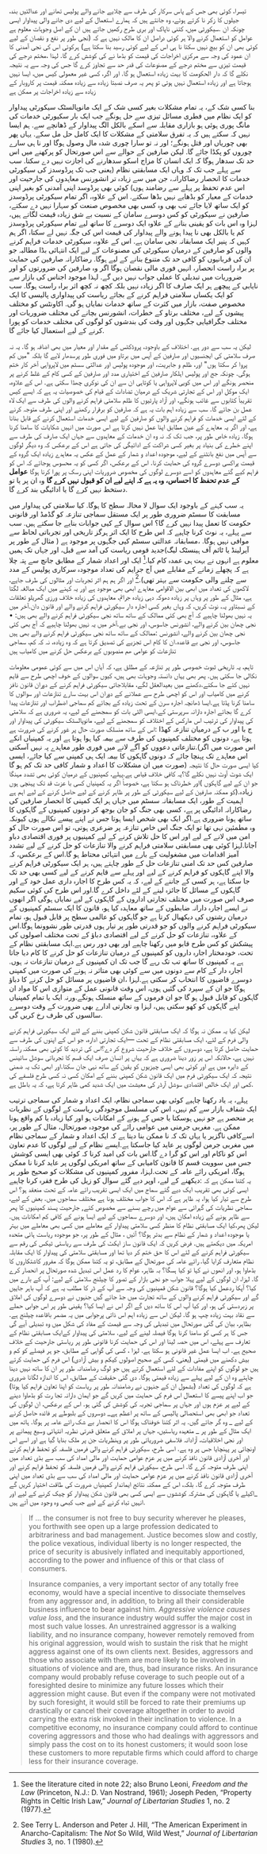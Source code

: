 تیسرا، کوئی بھی جس کے پاس سرکار کی طرف سے چلایے جانے والے پولیس تھانے اور عدالتیں بند، جیلوں کا زکر نا کرتے ہوئے، وہ جانتے ہیں کہ ہمارے استعمال کے لیے دی جانے والی پیداوار ایسی سیکورٹی میں، کتنی ناپاک اور بری طرح رکھیں جاتے ہیں ان کے اصل وجوہات معلوم ہے.‎ چونکہ ان عوامل کو استعمال کرنے والا ہر کوئی دراصل ان کا مالک نہیں ہے کہ (نجی طور پر نفع و نقصان کے لیے کوئی بھی ان کو بیچ نہیں سکتا نا ہی اس کے لیے کوئی رسید بنا سکتا ہے) ہرکوئی اس کی نجی آمدنی کا ان عمود کی وجہ سے مرکزی اخراجات کی قیمت کو بڈھا نے کی کوشش کرے گا. لہذا ،مختم درجے کی قیمت تیزی سے مختم درجے کے مصنوعات کی قدر حد سے تجاوز کرے گا جس کی وجہ سے یہ نتیجہ نکلے گا کہ دار الحکومت کا بہت زیادہ استعمال ہو گا. اور اگر، کسی غیر معمولی کیس میں، ایسا نہیں ہوجاتا ہے اور زیادہ استعمال نہیں ہوتی تو پھر یہ صرف نصبتا زیادہ سے زیادہ ممکنہ قیمت پر کاروبار کے زیادہ سے زیادہ اخراجات پر ممکن ہے

بنا کسی شک کے، یہ تمام مشکلات بغیر کسی شک کے ایک مانوپالسٹک سیکورٹی پیداوار کو ایک نظام میں فطری مسائل تیزی سے حل ہونگے جب ایک بار سکیورٹی خدمات کی مانگ پوری ہوئی ہو بازاری مقابلہ سے اسکے بالکل الگ پیداوار کے ڈھانچے سے. ہم ایسا نہیں کہ سکتے ہیں کہ یہ تفرق سلامتی کے مشکلات کا ایک کامل حل مل سکے. یہاں پھر بھی چوریاں اور قتل ہونگے؛ اور نہ تو سارا چوری شدہ مال وصول ہوگا اور نا ہی سارے چوروں کو پکڈا جائے گا. لیکن صارفین کے حوالے سے اس صورتحال کو پرکھنے میں اس حد تک سدھار ہوگا کہ ایک انسان کا مزاج اسکو سدھارنے کی اجازت نہیں دے سکتا. سب سے پہلے جب تک کہ وہاں ایک مسابقتی نظام (یعنی جب تک پرڈوسدز کی سیکورٹی خدمات کا انحصار رضاکارانہ، جن میں سے زیادہ تر انشورنس معاہدوں کی جارحیت اور اس عدم تحفظ پر پہلے سے رضامند ہوں) کوئی بھی پرڈوسد اپنی آمدنی کو بغیر اپنی خدمات کے معیار کو بڈھایے نہیں بڈھا سکتے. اس کے علاوہ، اگر تمام سیکورٹی پرڈوسدز کو ایک ساتھ لایا جائے تب بھی وہ کسی بھی مخصوص صنعت کو سہارا نہیں دے سکتے، صارفین نے سیکورٹی کو کس دوسرے سامان کے نسبت بے شق زیادہ قیمت لگاتے ہیں، لہزا وہ اس بات کو یقینی بنانے کے علاوہ ایک دوسرے کا ساتھ لیے تمام سیکورٹی پرڈوسدز کم یا بالکل بھی نا پیدا ہونے والے پیداوار کی قیمت اس کی جگہ نہیں لے سکتا، اگر ہم کہیں کہ پنیر ایک مسابقانہ نجی سامان ہے. اس کے علاوہ، سیکورٹی خدمات فراہم کرنے والوں کو صارفین کے درمیان سیکورٹی کی مصنوعات کے لیے ایک انتہائی بڈا مطالبہ جو ان کی قربانیوں کو کافی حد تک متنوع بنانے کے لیے ہوگا. رضاکارانہ صارفین کی حمایت پر براہ راست انحصار، انہیں فوری مالی نقصان ہوگا اگر وہ صارفین کی ضرورتوں کو اور ضروریات میں تبدیلی کا عملی جواب نہیں دیں گے. لہذا موجود اجناس کی بازار سے نایابی کے پیچھے ہر ایک صارف کا اگر زیادہ نہیں بلکہ کچھ نہ کچھ اثر براہ راست ہوگا. سب کو ایک یکساں سلامتی فراہم کرنے کے بجائے ریاست کی پیداواری پالیسی کا ایک مخصوص صفت، بازار میں کثرت کے ساتھ خدمات نمایاں ہو گی. اکاونٹس کو مختلف پیشوں کے لیے، مختلف برتاو کے خطرات، انشورنس بچانے کی مختلف ضروریات اور مختلف جگرافیایی جگہوں اور وقت کی بندشوں کو لوگوں کی مختلف خدمات کو پورا کرنے کے لیے استعمال کیا جائے گا.

لیکن یہ سب سے دور ہے. اختلاف کے باوجود، پروڈکٹس کے مقدار اور معیار میں بھی اضافہ ہو گا. یہ نہ صرف سلامتی کی ایجنسیوں اور صارفین کے آپس میں برتاو میں فوری طور پرسدھار لایے گا بلکہ "میں کم پروا کر سکتا ہوں" اور، ظلم و جابریت، اور موجودہ پولیس اور عدالتی سسٹم میں لاپرواہی آخر کار ختم ہوگی. چونکہ جج اور پولیس اہلکار صارفین کے اختیاری مدد اور صارفین کے کسی کام کے غلط کرنے پر منحصر ہونگے اور اس میں کویی لاپرواہی یا کوتاہی ان سے ان کی نوکری چھڈا سکتی ہے. اس کے علاوہ، ایک موکل اور اس کے تجارتی شریک کے درمیان تضادات کے قیام کی خصوصیات یہ ہے کہ ایسے کیس تقریباً کتابوں سے غائب ہونگے، اور آزاد پارٹیوں کا ظلم سلامتی فراہم کرنے والوں کی طرف سے ایک لاہ عمل بن جائے گا. سب سے زیادہ اہم بات یہ ہے کہ صارفین کو برقرار رکھنے اور اپنی طرف متوجہ کرنے کے لئے ایسی خدمات کو فراہم کرنے والوں کو صارفین کے لیے ایسی خدمات استعمال کرنے کے قابل بنانا ہے، اور اگر یہ معاہدے کے عین مطابق اپنا عمل نہیں کرتا ہے اس صورت میں انہیں شکایات کا سامنا کرنا ہوگا. زیادہ خاص طور پر، جب تک کہ نہ وہ ان خدمات کے معاہدوں سے جہاں ایک صارف کی طرف سے اپنے خطرے کی بنیاد پر بغیر کسی شراکت کے ادائیگی کی جاتی ہے اس کے برعکس کہ وہ دیگر لوگوں سے آپس میں نفع بانٹنے کے لیے، موجودہ اعداد و شمار کے عمل کے عکس یہ معاہدے زیادہ ایک گروہ کے قیمت پراکسی دوسرے گروہ کی حمایت کرنا. اس کے برعکس، اگر کسی کو یہ محسوس ہوجائے کہ اس کو فراہم کیے گئے معاہدوں کو اسے دوسرے لوگوں کی مخصوص ضروریات اپنی رسک پر پورا کرنا ہوگا __عوامل کے عدم تحفظ کا احساس، وہ یہ ہے کہ اپنے لیے ان کو قبول نہیں کرے گا__ وہ ان پر یا تو دستخط نہیں کرے گا یا ادائیگی بند کرے گا.

یہ سب کہنے کے باوجود ایک سوال لا محالہ سطح کا ہوگا. کیا سلامتی کی پیداوار میں مسابقت کا سسٹم ضروری طور پر ایک مستقل سماجی تنازعہ کو گڈمڈ اور قانونی حکومت کا تعمل پیدا نہیں کرے گا؟ اس سوال کے کیی جوابات بنایے جا سکتے ہیں. سب سے پہلے، یہ نوٹ کرنا چاہیے کہ اس طرح کا ایک اثر ہرگز تاریخی اور تجرباتی لحاظ سے موافی نہیں ہوگا. ،مسابقانہ عدالتی سسٹم کیی جگہوں پر موجود ہے ( مثال کے طور پر آیرلینڈ یا ٹائم آف ہینسٹک لیگ)جدید قومی ریاست کی آمد سے قبل، اور جہاں تک ہمیں معلوم ہے انہوں نے بہت ہی عمدہ کام کیا.[^27] ایک اور اعداد شمار کے مطابق جانچ سے پتہ چلا ہے کہ پچھلے زمانے کے مقابلے میں آج جرایم کی تعداد موجودہ سرکاری پولیس کے مدد سے چلنے والی حکومت سے بہتر تھی).[^28] اور اگر ہم ہم اثر تجربات اور مثالوں کی طرف جایے، لاکھوں کی تعداد میں ابھی بین الاقوامی معاہدے ابھی بھی موجود ہے اور یہ کہنے میں ایک مبالغہ لگتا ہے، مثال کے طور پر وہاں پر زیادہ دھوکہ دہی زیادہ جرائم، معاہدوں کی زیادہ خلاف ورزی گھریلو تعلقات کے نسبتاور یہ، نوٹ کریں، کہ وہاں بغیر کسی اجارہ دار سیکورٹی فراہم کرنے والے اور قانون دان.آخر میں یہ نہیں بھولنا چاہیے کہ آج بھی کئی ممالک کے ساتھ ساتھ نجی سیکورٹی فراہم کرنے والے بھی ہیں: • نجی چھان بین کرنے والے، انشورنس جاسوس، اور نجی بے.آخر میں یہ نہیں بھولنا چاہیے کہ آج بھی کئی ممالک کے ساتھ ساتھ نجی سیکورٹی فراہم کرنے والے بھی ہیں‎: نجی چھان بین کرنے والے، انشورنس جاسوس، اور نجی بے قاعدہ.ان کا کام اس تجزیے کی تصدیق کرتا ہے کہ وہ زیادہ، نہ کہ کم، سماجی تنازعات کو عوامی ھم منصوبوں کے برعکس حل کرنے میں کامیاب ہیں

تاہم، یہ تاریخی ثبوت خصوصی طور پر تنازعہ کے مطلق ہے، کہ آیاں اس میں سے کوئی عمومی معلومات نکالی جا سکتی ہیں. 
پھر بھی یہاں دانستہ وجوہات بھی ہیں، کیوں سوالوں کے خوف اچھی طرح سے قایم نہیں کئے جا سکتے.دکھنے میں بعیدالعقل لگے، مقابلاجاتی سیکورٹی فراہم کرنے کے دوران قانون نافز کرنے میں کامیاب اور اس کو اچھی طرح سے عملانے کے دوران اس بہت سارے تنازعات اور سوالوں کا سامنا کرنا پڈتا ہے.ایسا ڈھانچہ اجارہ سرن کے تحت زیادہ کے بجائے کم سماجی اضطراب اور تنازعات پیدا کرے گا بجائے اجارہ دارانہ سرپرستی کے.ایسی الٹی بات کو سمجھنے کے لیے، یہ ضروری ہے کہ سلامتی کی پیداوار کی ترتیب اس مارکس کے اختلاف کو سمجھنے کے لیے، مانوپالسٹک سیکورٹی کی پیداوار اور اس کے ساتھ منسلک صورت حال پر غور کرنے کی ضرورت ہے‎: ج با اور ب کے درمیان تنازعہ کھڈا ہوتا ہے، دونوں کو مختلف کمپنیوں کی طرف سے بیمہ کیا ہوا ہوتا ہے اور یہ کمپنیاں انکے تنازعاتی دعووں کو آگے لانے میں فوری طور معاہدے پہ نہیں آسکتی.‎(اس صورت میں اگر اس معاہدے تک پہنچا جائے کہ دونوں گاہکوں کا بیمہ ایک ہی کمپنی سے کیا جائے، ایسی صورت میں ان مشکلات کا اعداد و شمار کافی حد تک کم ہو گا‎) کیا ایسی صورت حال کا نتیجہ ایک شوٹ آوٹ نہیں نکلے گا؟یہ کافی خلاف قیاص ہے.پہلے، کمپنیوں کے درمیان کوئی بھی تشدد مہنگا اور خطرناک ہو سکتا ہے، خصوصاً اگر یہ کمپنیاں کسی با عزت قد تک پہنچی ہوں‎( جو ان کے لیے گاہکوں کو ممکنہ صارفین کے لیے سیکورٹی کے طور پر ظاہر کرنے کے لیے حاصل کرنے کے لیے اہم ہے‎).زیادہ اہمیت کے طور، ایک مسابقانہ سسٹم میں جہاں ہر ایک کمپنی کا انحصار صارفین کی رضاکارانہ ادائیگی پر ہے، کسی بھی جنگ کو جان بوجھ کر دونوں کمپنیوں کے گاہکوں کا ساتھ ہونا ضروری ہے.اگر ایک بھی شخص ایسا ہوتا جس نے اپنے پیسے نکالے ہوں کیونکہ وہ مطمئین نہی تھا تو ایک جنگ اس خاص تنازعہ پر ضرعری ہوتی، تو اس صورت حال کو امن میں لانے کے لیے اور اس کا حل تلاش کرنے کے لیے کمپنیوں پر فوری اقتصادی دباو آجاتا.لہزا کوئی بھی مسابقتی سلامتی فراہم کرنے والا تنازعات کو حل کرنے کے لیے تشدد آمیز اقدامات میں مشغولیت کے بارے میں انتہائی محتاط ہو گا.اس کے برعکس، کہ صارفین کس حد تک امنی تنازعات حل کے طور چاہتے ہیں، ہر ایک سیکورٹی فراہم کرنے والا اپنے گاہکوں کو فراہم کرنے کے لیے اور پہلے سے قایم کرنے کے لیے کسی بھی حد تک جا سکتا ہے، ہر کسی کے جاننے کے لیے، کہ یہ کس طرح کا اجارہ داری عمل خود کے اور گاہکوں کے مسائل کا جائزہ لینے کے لئے داخل کرے گا.اور اس طرح کی کوئی سکیم صرف اس صورت میں مختلف تجارتی اداروں کے گاہکوں کے لیے نمایاں ہوگی اگر انھوں نے ایسے اجارہ دارانہ ضابطوں کے ساتھ معاہدہ کیا ہو، قانون کا ایک سسٹم کمپنیوں کے درمیان رشتوں کی دیکھبال کرتا ہے جو گاہکوں کو عالمی سطح پر قابل قبول ہو، تمام سیکورٹی فراہم کرنے والوں کو جو قدرتی طور پر تیار ہوں قدرتی طور نشوونما ہوگا.اس کے علاوہ، تنازعات کو حل کرنے کے لیے اقتصادی دباؤ کے تحت مختلف اصولوں کی پیشکش کو کس طرح قابو میں رکھنا چاہیے اور بھی دور رس ہے.ایک مسابقتی نظام کے تحت، خودمختار اجارہ داروں کو کمپنیوں کے درمیان تنازعات کو حل کرنے کا کام دیا جاتا ہے یہ کمپنیوں کا ساتھ تب تک رہے گا جب تک ان کمپنیوں کے درمیان تنازعات نہ ہوں. اجارہ دار کے کام سے دونوں میں سے کوئی بھی متاثر نہ ہونے کی صورت میں کمپنی دوسرے قاضیوں کا انتخاب کر سکتی ہے.لہزا ،ان قاضیوں پر مسائل کو حل کرنے کا دباؤ ہوگا جو ان کے سپرد کی گئیں ہوں، اس وقت قانونی عمل کے متوازی اس کا مواد ان گاہکوں کو قابل قبول ہو گا جو ان فرموں کے ساتھ منسلک ہونگے.ورنہ ایک یا تمام کمپنیاں اپنے گاہکوں کو کھو سکتی ہیں، لہزا وہ تجارتی ادارے بھی ضرورت کے وقت دوسرے سالسوں کی طرف رخ کریں گی.



لیکن کیا یہ ممکن نہ ہوگا کہ ایک مسابقتی قانون شکن کمپنی بننے کے لئے ایک سیکورٹی فراہم کرنے والی فرم کے لئے، ایک مسابقتی نظام کے تحت —ایک تجارتی ادارہ، جو اس کے اپنوں کی طرف سے حمایت حاصل کرتا ہے، دوسروں کے خلاف جارحیت شروع کر دے؟اس کی تردید کا کوئی بھی ممکنہ راستہ نہیں ہے، حالانکہ اس پر زور دینا ضروری ہے کہ یہاں پر انسان صرف ایک قسم کا تجرباتی سوشل سائینس کے دایرہ میں ہے اور کوئی بھی ایسی چیزیوں کو یقین کے ساتھ نہی جان سکتا.اور ابھی تک یہ ضمنی نتیجہ کہ ایک سیکورٹی فرم میں ایک قانون شکن کمپنی بننے کے امکان کسی نہ کسی طرح فلسفے کی کمی اور ایک خالص اقتصادی سوشل آرڈر کی معیشت میں ایک شدید کمی ظاہر کرتا ہے، کہ یہ باطل ہے.

پہلے، یہ یاد رکھنا چاہیے کوئی بھی سماجی نظام، ایک اعداد و شمار کی سماجی ترتیب ایک شفاف بازار سے کم نہیں، اس کی مسلسل موجودگی ریاست کے لوگوں کے نظریات پر منحصر ہے جو نہیں ہوسکتا یا جس کے ہونے کے امکانات ہو اور کیا زیادہ یا کم واقع ہونا ممکن ہے. مغربی جرمنی میں عوامی رائے کی موجودہ صورتحال، مثال کے طور پر، اسےکافی ناگزیر یا یہاں تک کہ نا ممکن بنا دیتا ہے کہ ایک اعداد و شمار کے سماجی نظام میں مغربی جرمن لوگوں پر عاید کیا جاسکتا ہے.ایسے نظام کے لیے لوگوں کا عدم تعاون اس کو ناکام اور اس کو گرا دے گا.اس بات کی امید کرنا کہ کوئی بھی ایسی کوشش  جس میں سوویت قسم کا قانون کامیابی کے ساتھ امریکی لوگوں پر عاید کرنا نا ممکن ہوگا، امریکی رائے عامہ کے تحت.لہزا، مفرور کمپنیوں کی مشکلات کو صحیح طور پر دیکھنے کے لیے، اوپر دیے گئے سوال کو زیل کی طرح فقرہ کرنا چاہیے‎: یہ کتنا ممکن ہے کہ ایسی کوئی بھی تقریب ایک دیے گئے سماج میں ایک ایسی تقریب رائے عامہ کے تحت منعقد ہو؟ اس طرح سے تیار کیا ہوا، یہ ظاہر ہے کہ اس کا جواب مختلف ہونا ہے مختلف سماجوں میں. بعض کے لیے، سماجی نظریات کی گہرائی سے عوام میں رچے بسنے سے مخصوص کئے, جارحیت پسند کمپنیوں کا پھر سے ظاہر ہونے کے زیادہ امکان ہیں، اور دوسرے سماجوں کے لیے ایسا ہونے کے کافی کم امکانات ہیں. لیکن پھر،کیا ایک مسابقتی نظام کا منظر کسی سلامتی پیداوار کے معاملے میں کسی بھی معاملے میں بہتر یا موجودہ اعداد و شمار کے نظام سے بدتر ہوگا؟ آئیں ، مثال کے طور پر، جو موجودہ ریاست ہائی متحدہ امریکہ میں دیکھتے ہیں. فرض کریں کہ ایک قانون ساز ایکٹ کی طرف سے ریاستی ٹیکس کی رقم سے سیکورٹی فراہم کرنے کے لئے اس کا حق ختم کر دیا تھا اور مسابقتی سلامتی کی پیداوار کا ایک مقابلہ نظام متعارف کرایا گیا. رائے عامہ کی صورتحال کے مطابق، تو یہ کتنا ممکن ہوگا کہ مفرور کاشتکاروں کا بڈھاوا ہو، اور انھوں نے کہا تو کیا ہسگا؟ بہ ظاہر، عوام کا رد عمل اس تبدیل شدہ صورتحال پر انحصار کرے گا. لہزا، ان لوگوں کے لیے پہلا جواب جو نجی بازار کے تصور کا چیلنج سلامتی کے لیے: آپ کے بارے میں کیا؟ آپکا ردعمل کیا ہوگا؟ قانون شکن قمپنیوں کی وجہ سے آپ کے ڈر کا مطلب یہ ہے کہ آپ باہر جاییں گے اور سیکورٹی فراہم کرنے والوں کے ساتھ تجارت میں جڈ جائے گیں جنہوں نے دوسرے لوگوں کی املاق پر زبردستی کی ہو، اور کیا آپ اس کا ساتھ دیں گے اگر اس نے ایسا کیا؟ یقینی طور پر اس جوابی حملے سے نقاد بہت زیادہ چپ ہو گا. لیکن اس سے زیادہ اہم اس ذاتی پرجوابی میں یہ مضمر باقاعدہ چیلنج ہے. بظاہر، بیان کی گئی صورتحال میں تبدیلی کی وجہ سے قیمت کے مفاد کی شکل میں وہ تبدیلی آیے گی جس کا ہر کسی کو سامنا کرنا ہوگا فیصلہ لینے کے لیے. سلامتی کی پیداوار کےایک مسابقتی نظام کے تعارف سے پہلے، اس میں حصہ لینا اور اس کی حمایت کرنا قانونی طور پر ریاستی جارحیت کے خلاف صحیح ہے. اب ایسا عمل غیر قانونی ہو سکتا ہے. لہزا ، کسی کی گواہی کے مطابق، جو ہر فیصلے کو کم و بیش دکھنے میں قیمتی (یعنی، کسی کے صحیح اصولوں کیکم و بیش آزادی) اس فرم کی حمایت کرتے ہیں جو لوگوں کو اپنے مفادات کے لئے استعمال کرتے ہیں جو لوگ رضامندانہ طور پر ان کا ساتھ نہیں دینا چاہتے وہ ان کے لیے پہلے سے زیادہ قیمتی ہوگا. دی گئی حقیقت کے مطابق، اس کا اندازہ لگانا ضروری ہے کہ لوگوں کی تعداد (بشمول ان کے جنہوں نے رضامندانہ طور پر ریاست کو اپنا تعاون فراہم کیا ہوتا) جو اب اپنے پیسے کا استعمال اس فرم کی حمایت میں کریں گے جو ایمان دارانہ تجا رت کو بڈھاوا دینے کے لیے پر عزم ہوں اور جہاں پر سماجی تجربہ کی کوشش کی گئی ہو. اس کے برعکس، ان لوگوں کی تعداد جو ابھی بھی استحصالی پالیسی کے ساتھ پر اعظم ہے_ دوسروں کے بلبوطے پر فائدہ حاصل کرنے کے لیے _ وہ گر جائے گیں. یہ اثر کتنا خوفناک ہوگا اس کا انحصار بے شک رائے عامہ پر ہوگا. ہاتھ میں ایک مثال کے طور پر _ متعہدہ ریاستیں، جہاں پر املاق کے متعلق قدرتی نظریہ انتہائی وسیع پیمانے پر اور نجی اخلاقیات، آزادانہ فلاسفی ضروریاتی طور پر وہنظریات جن پر ملک بنایا گیا ہے اور اسے اس اونچائی پر پہنچایا جس پر وہ ہے. اسی طرح، سیکورٹی فراہم کرنے والی فرمیں فلسفہ کو تحفظ فراہم کرنے اور آخری آزادی قانون نافذ کرنے میں پر عزم عوامی حمایت اور مالی امداد کی سب سے بڈی تعداد میں اپنی طرف متوجہ کرے گا. اسی طرح، سیکورٹی فراہم کرنے والی فرمیں فلسفہ کو تحفظ فراہم کرنے اور آخری آزادی قانون نافذ کرنے میں پر عزم عوامی حمایت اور مالی امداد کی سب سے بڈی تعداد میں اپنی طرف متوجہ کرے گا. بلکہ، اس کے ممکنہ نتائج ایماندار کمپنیاں ضرورت کی طاقت اختیار کریں گے _اکیلے یا گاہکوں کی مشترکہ کوششوں سے ایسی کسی بھی قانون شکن پیداوار کو چیک کرنے کے لیے اور انہیں تباہ کرنے کے لیے جب کبھی وہ وجود میں آتے ہیں.

[^26]: Sums up Molinari, *Production of Security,* pp. 13–14,

> If … the consumer is not free to buy security wherever he pleases, you forthwith see open up a large profession dedicated to arbitrariness and bad management. Justice becomes slow and costly, the police vexatious, individual liberty is no longer respected, the price of security is abusively inflated and inequitably apportioned, according to the power and influence of this or that class of consumers.

[^27]: See the literature cited in note 22; also Bruno Leoni, *Freedom and the Law* (Princeton, N.J.: D. Van Nostrand, 1961); Joseph Peden, “Property Rights in Celtic Irish Law,” *Journal of Libertarian Studies* 1, no. 2 (1977).

[^28]: See Terry L. Anderson and Peter J. Hill, “The American Experiment in Anarcho-Capitalism: The *Not* So Wild, Wild West,” *Journal of Libertarian Studies* 3, no. 1 (1980).

[^29]: On the following, see Hans-Hermann Hoppe, *Eigentum, Anarchie, und Staat* (Opladen: Westdeutscher Verlag, 1986), chap. 5.

[^30]: Contrast this with the state’s policy of engaging in battles without having everyone’s deliberate support because it has the right to tax people; and ask yourself if the risk of war would be lower or higher if one had the right to stop paying taxes as soon as one had the feeling that the states’ handling of foreign affairs was not to one’s liking.

[^31]: And it may be noted here again that norms that incorporate the highest possible degrees of consensus are, of course, those that are presupposed by argumentation and whose acceptance makes consensus on anything at all possible, as indicated above.

[^32]: Again, contrast this with state-employed judges who, because they are paid from taxes and so are relatively independent of consumer satisfaction, can pass judgments that are clearly not acceptable as fair by everyone; and ask yourself if the risk of not finding the truth in a given case would be lower or higher if one had the possibility of exerting economic pressure whenever one had the feeling that a judge who one day might have to adjudicate in one’s own case had not been sufficiently careful in assembling and judging the facts of a case, or simply was an outright crook.

[^33]: See on the following in particular Rothbard, *For A New Liberty*, pp. 233ff.

[^34]: See Bernard Bailyn, *The Ideological Origins of the American Revolution* (Cambridge, Mass.: Harvard University Press, 1967); Jackson Turner Main, *The Anti-Federalists: Critics of the Constitution* (Chapel Hill: University of North Carolina Press, 1961); Murray N. Rothbard, *Conceived in Liberty* (New Rochelle, N.Y.: Arlington House, 1975–1979).

[^35]: Naturally, insurance companies would assume a particularly important role in checking the emergence of outlaw companies. Note Morris and Linda Tannehill (*The Market of Liberty*, pp. 110–11):

> Insurance companies, a very important sector of any totally free economy, would have a special incentive to dissociate themselves from any aggressor and, in addition, to bring all their considerable business influence to bear against him. *Aggressive violence causes value loss*, and the insurance industry would suffer the major cost in most such value losses. An unrestrained aggressor is a walking liability, and no insurance company, however remotely removed from his original aggression, would wish to sustain the risk that he might aggress against one of its own clients next. Besides, aggressors and those who associate with them are more likely to be involved in situations of violence and are, thus, bad insurance risks. An insurance company would probably refuse coverage to such people out of a foresighted desire to minimize any future losses which their aggression might cause. But even if the company were not motivated by such foresight, it would still be forced to rate their premiums up drastically or cancel their coverage altogether in order to avoid carrying the extra risk invoked in their inclination to violence. In a competitive economy, no insurance company could afford to continue covering aggressors and those who had dealings with aggressors and simply pass the cost on to its honest customers; it would soon lose these customers to more reputable firms which could afford to charge less for their insurance coverage.
